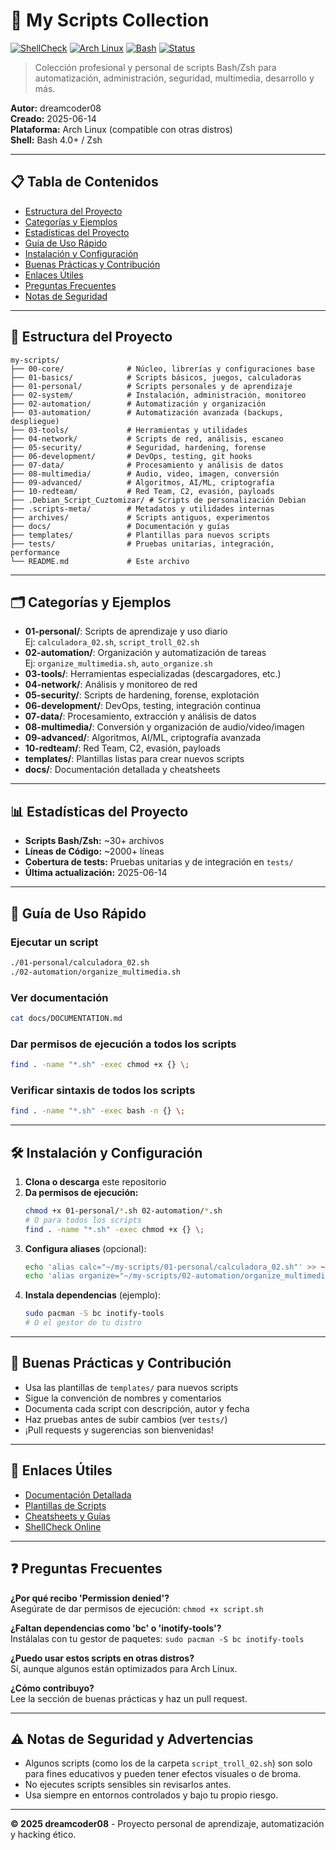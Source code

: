 # 🐚 My Scripts Collection

[![ShellCheck](https://img.shields.io/badge/lint-shellcheck-brightgreen?logo=gnu-bash)](https://www.shellcheck.net/)
[![Arch Linux](https://img.shields.io/badge/platform-archlinux-blue?logo=arch-linux)](https://archlinux.org/)
[![Bash](https://img.shields.io/badge/shell-bash%20%7C%20zsh-yellow?logo=gnubash)](https://www.gnu.org/software/bash/)
[![Status](https://img.shields.io/badge/status-active-success)](#)

> Colección profesional y personal de scripts Bash/Zsh para automatización, administración, seguridad, multimedia, desarrollo y más.

**Autor:** dreamcoder08  
**Creado:** 2025-06-14  
**Plataforma:** Arch Linux (compatible con otras distros)  
**Shell:** Bash 4.0+ / Zsh  

---

## 📋 Tabla de Contenidos
- [Estructura del Proyecto](#estructura-del-proyecto)
- [Categorías y Ejemplos](#categorías-y-ejemplos)
- [Estadísticas del Proyecto](#estadísticas-del-proyecto)
- [Guía de Uso Rápido](#guía-de-uso-rápido)
- [Instalación y Configuración](#instalación-y-configuración)
- [Buenas Prácticas y Contribución](#buenas-prácticas-y-contribución)
- [Enlaces Útiles](#enlaces-útiles)
- [Preguntas Frecuentes](#preguntas-frecuentes)
- [Notas de Seguridad](#notas-de-seguridad)

---

## 📁 Estructura del Proyecto

```
my-scripts/
├── 00-core/              # Núcleo, librerías y configuraciones base
├── 01-basics/            # Scripts básicos, juegos, calculadoras
├── 01-personal/          # Scripts personales y de aprendizaje
├── 02-system/            # Instalación, administración, monitoreo
├── 02-automation/        # Automatización y organización
├── 03-automation/        # Automatización avanzada (backups, despliegue)
├── 03-tools/             # Herramientas y utilidades
├── 04-network/           # Scripts de red, análisis, escaneo
├── 05-security/          # Seguridad, hardening, forense
├── 06-development/       # DevOps, testing, git hooks
├── 07-data/              # Procesamiento y análisis de datos
├── 08-multimedia/        # Audio, video, imagen, conversión
├── 09-advanced/          # Algoritmos, AI/ML, criptografía
├── 10-redteam/           # Red Team, C2, evasión, payloads
├── .Debian_Script_Cuztomizar/ # Scripts de personalización Debian
├── .scripts-meta/        # Metadatos y utilidades internas
├── archives/             # Scripts antiguos, experimentos
├── docs/                 # Documentación y guías
├── templates/            # Plantillas para nuevos scripts
├── tests/                # Pruebas unitarias, integración, performance
└── README.md             # Este archivo
```

---

## 🗂️ Categorías y Ejemplos

- **01-personal/**: Scripts de aprendizaje y uso diario  
  Ej: `calculadora_02.sh`, `script_troll_02.sh`
- **02-automation/**: Organización y automatización de tareas  
  Ej: `organize_multimedia.sh`, `auto_organize.sh`
- **03-tools/**: Herramientas especializadas (descargadores, etc.)
- **04-network/**: Análisis y monitoreo de red
- **05-security/**: Scripts de hardening, forense, explotación
- **06-development/**: DevOps, testing, integración continua
- **07-data/**: Procesamiento, extracción y análisis de datos
- **08-multimedia/**: Conversión y organización de audio/video/imagen
- **09-advanced/**: Algoritmos, AI/ML, criptografía avanzada
- **10-redteam/**: Red Team, C2, evasión, payloads
- **templates/**: Plantillas listas para crear nuevos scripts
- **docs/**: Documentación detallada y cheatsheets

---

## 📊 Estadísticas del Proyecto

- **Scripts Bash/Zsh:** ~30+ archivos
- **Líneas de Código:** ~2000+ líneas
- **Cobertura de tests:** Pruebas unitarias y de integración en `tests/`
- **Última actualización:** 2025-06-14

---

## 🚀 Guía de Uso Rápido

### Ejecutar un script
```bash
./01-personal/calculadora_02.sh
./02-automation/organize_multimedia.sh
```

### Ver documentación
```bash
cat docs/DOCUMENTATION.md
```

### Dar permisos de ejecución a todos los scripts
```bash
find . -name "*.sh" -exec chmod +x {} \;
```

### Verificar sintaxis de todos los scripts
```bash
find . -name "*.sh" -exec bash -n {} \;
```

---

## 🛠️ Instalación y Configuración

1. **Clona o descarga** este repositorio
2. **Da permisos de ejecución:**
   ```bash
   chmod +x 01-personal/*.sh 02-automation/*.sh
   # O para todos los scripts
   find . -name "*.sh" -exec chmod +x {} \;
   ```
3. **Configura aliases** (opcional):
   ```bash
   echo 'alias calc="~/my-scripts/01-personal/calculadora_02.sh"' >> ~/.bashrc
   echo 'alias organize="~/my-scripts/02-automation/organize_multimedia.sh"' >> ~/.bashrc
   ```
4. **Instala dependencias** (ejemplo):
   ```bash
   sudo pacman -S bc inotify-tools
   # O el gestor de tu distro
   ```

---

## 🤝 Buenas Prácticas y Contribución

- Usa las plantillas de `templates/` para nuevos scripts
- Sigue la convención de nombres y comentarios
- Documenta cada script con descripción, autor y fecha
- Haz pruebas antes de subir cambios (ver `tests/`)
- ¡Pull requests y sugerencias son bienvenidas!

---

## 🔗 Enlaces Útiles
- [Documentación Detallada](docs/DOCUMENTATION.md)
- [Plantillas de Scripts](templates/)
- [Cheatsheets y Guías](docs/cheatsheets/)
- [ShellCheck Online](https://www.shellcheck.net/)

---

## ❓ Preguntas Frecuentes

**¿Por qué recibo 'Permission denied'?**  
Asegúrate de dar permisos de ejecución: `chmod +x script.sh`

**¿Faltan dependencias como 'bc' o 'inotify-tools'?**  
Instálalas con tu gestor de paquetes: `sudo pacman -S bc inotify-tools`

**¿Puedo usar estos scripts en otras distros?**  
Sí, aunque algunos están optimizados para Arch Linux.

**¿Cómo contribuyo?**  
Lee la sección de buenas prácticas y haz un pull request.

---

## ⚠️ Notas de Seguridad y Advertencias

- Algunos scripts (como los de la carpeta `script_troll_02.sh`) son solo para fines educativos y pueden tener efectos visuales o de broma.
- No ejecutes scripts sensibles sin revisarlos antes.
- Usa siempre en entornos controlados y bajo tu propio riesgo.

---

**© 2025 dreamcoder08** - Proyecto personal de aprendizaje, automatización y hacking ético.

